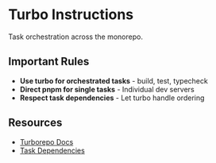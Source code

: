 # Turbo Instructions

Task orchestration across the monorepo.

## Important Rules

- **Use turbo for orchestrated tasks** - build, test, typecheck
- **Direct pnpm for single tasks** - Individual dev servers
- **Respect task dependencies** - Let turbo handle ordering

## Resources

- [Turborepo Docs](https://turbo.build/repo/docs)
- [Task Dependencies](https://turbo.build/repo/docs/core-concepts/monorepos/task-dependencies)
